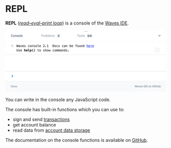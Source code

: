 # REPL

**REPL** ([_read–eval–print loop_](https://en.wikipedia.org/wiki/Read%E2%80%93eval%E2%80%93print_loop)) is a console of the [Waves IDE](/en/building-apps/smart-contracts/tools/waves-ide.md).

<img src="img/repl/repl.png" width="700px" />

You can write in the console any JavaScript code.

The console has built-in functions which you can use to:

* sign and send [transactions](/en/blockchain/transaction.md)
* get account balance
* read data from [account data storage](/en/blockchain/account/account-data-storage.md)

The documentation on the console functions is available on [GitHub](https://wavesplatform.github.io/js-test-env).
